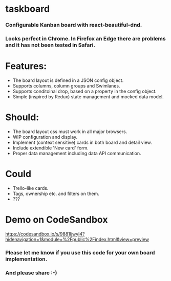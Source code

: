 # taskboard
### Configurable Kanban board with react-beautiful-dnd.
### Looks perfect in Chrome. In Firefox an Edge there are problems and it has not been tested in Safari.

# Features:
- The board layout is defined in a JSON config object.
- Supports columns, column groups and Swimlanes.
- Supports conditoinal drop, based on a property in the config object.
- Simple (inspired by Redux) state management and mocked data model.

# Should:
- The board layout css must work in all major browsers.
- WIP configuration and display.
- Implement (context sensitive) cards in both board and detail view.
- Include extendible 'New card' form.
- Proper data management including data API communication.

# Could
- Trello-like cards.
- Tags, ownership etc. and filters on them.
- ???


# Demo on CodeSandbox
https://codesandbox.io/s/9881ljwyl4?hidenavigation=1&module=%2Fpublic%2Findex.html&view=preview


### Please let me know if you use this code for your own board implementation.
### And please share :-)
